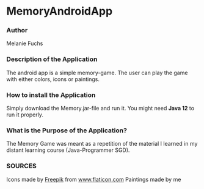 # MemoryAndroidApp

### Author
Melanie Fuchs

### Description of the Application
The android app is a simple memory-game. The user can play the game with either colors, icons or paintings.

### How to install the Application
Simply download the Memory.jar-file and run it. You might need **Java 12** to run it properly.

### What is the Purpose of the Application?
The Memory Game was meant as a repetition of the material I learned in my distant learning course (Java-Programmer SGD).

### SOURCES
Icons made by <a href="https://www.flaticon.com/authors/freepik" title="Freepik">Freepik</a> from <a href="https://www.flaticon.com/" title="Flaticon">www.flaticon.com</a></div>
Paintings made by me


